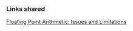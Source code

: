 ### Links shared
[Floating Point Arithmetic: Issues and Limitations](https://docs.python.org/3/tutorial/floatingpoint.html)
